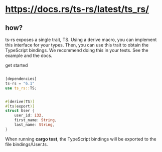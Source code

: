 # https://docs.rs/ts-rs/latest/ts_rs/

## how?

ts-rs exposes a single trait, TS. Using a derive macro, you can implement this interface for your types. Then, you can use this trait to obtain the TypeScript bindings. We recommend doing this in your tests. See the example and the docs.

get started

```rust

[dependencies]
ts-rs = "6.1"
use ts_rs::TS;
```

```rust

#[derive(TS)]
#[ts(export)]
struct User {
    user_id: i32,
    first_name: String,
    last_name: String,
}
```

When running **cargo test**, the TypeScript bindings will be exported to the file bindings/User.ts.
